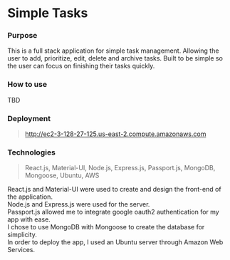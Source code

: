 # Simple Tasks

### Purpose  
This is a full stack application for simple task management. Allowing the user to add, prioritize, edit, delete and archive tasks. Built to be simple so the user can focus on finishing their tasks quickly.

### How to use  
TBD

### Deployment  
> http://ec2-3-128-27-125.us-east-2.compute.amazonaws.com

### Technologies  
> React.js, Material-UI, Node.js, Express.js, Passport.js, MongoDB, Mongoose, Ubuntu, AWS  

React.js and Material-UI were used to create and design the front-end of the application.  
Node.js and Express.js were used for the server.  
Passport.js allowed me to integrate google oauth2 authentication for my app with ease.  
I chose to use MongoDB with Mongoose to create the database for simplicity.  
In order to deploy the app, I used an Ubuntu server through Amazon Web Services.  